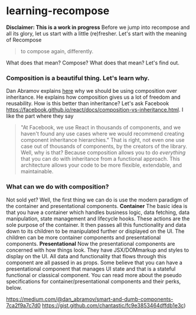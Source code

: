 # learning-recompose
**Disclaimer: This is a work in progress**
 Before we jump into recompose and all its glory, let us start with a little (re)fresher. Let's start with the meaning of Recompose
> to compose again, differently.

What does that mean? Compose? What does that mean? Let's find out.

### Composition is a beautiful thing. Let's learn why.

Dan Abramov explains [here](https://medium.com/@dan_abramov/mixins-are-dead-long-live-higher-order-components-94a0d2f9e750) why we should be using composition over inheritance. He explains how composition gives us a lot of freedom and reusability. How is this better than inheritance?
Let's ask Facebook https://facebook.github.io/react/docs/composition-vs-inheritance.html. I like the part where they say
> "At Facebook, we use React in thousands of components, and we haven't found any use cases where we would recommend creating component inheritance hierarchies."
That is right, not even one use case out of thousands of components, by the creators of the library. Well, why is that? Because composition allows you to do _everything_ that you can do with inheritance from a functional approach. This architecture allows your code to be more flexible, extendable, and maintainable.

### What can we do with composition?
Not sold yet? Well, the first thing we can do is use the modern paradigm of the container and presentational components.
**Container**
The basic idea is that you have a container which handles business logic, data fetching, data manipulation, state management and lifecycle hooks. These actions are the sole purpose of the container. It then passes all this functionality and data down to its children to be manipulated further or displayed on the UI. The children can be more container components and presentational components.
**Presentational**
Now the presentational components are concerned with how things look. They have JSX/DOMmarkup and styles to display on the UI. All data and functionality that flows through this component are all passed in as props. Some believe that you can have a presentational component that manages UI state and that is a stateful functional or classical component.
You can read more about the pseudo specifications for container/presentational components and their perks, below.

https://medium.com/@dan_abramov/smart-and-dumb-components-7ca2f9a7c7d0
https://gist.github.com/chantastic/fc9e3853464dffdb1e3c)

